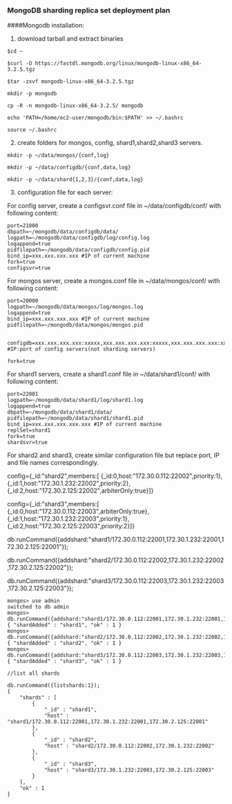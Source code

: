 ### MongoDB sharding replica set deployment plan

####Mongodb installation:
1. download tarball and extract binaries

```
$cd ~  

$curl -O https://fastdl.mongodb.org/linux/mongodb-linux-x86_64-3.2.5.tgz

$tar -zxvf mongodb-linux-x86_64-3.2.5.tgz

mkdir -p mongodb

cp -R -n mongodb-linux-x86_64-3.2.5/ mongodb

echo 'PATH=/home/ec2-user/mongodb/bin:$PATH' >> ~/.bashrc

source ~/.bashrc
```


2. create folders for mongos, config, shard1,shard2,shard3 servers.

```
mkdir -p ~/data/mongos/{conf,log}

mkdir -p ~/data/configdb/{conf,data,log}

mkdir -p ~/data/shard{1,2,3}/{conf,data,log}

```

3. configuration file for each server:

For config server, create a configsvr.conf file in ~/data/configdb/conf/ with following content:
```
port=21000
dbpath=~/mongodb/data/configdb/data/
logpath=~/mongodb/data/configdb/log/config.log
logappend=true
pidfilepath=~/mongodb/data/configdb/config.pid
bind_ip=xxx.xxx.xxx.xxx #IP of current machine
fork=true
configsvr=true

```

For mongos server, create a mongos.conf file in ~/data/mongos/conf/ with following content:
```
port=20000
logpath=~/mongodb/data/mongos/log/mongos.log
logappend=true
bind_ip=xxx.xxx.xxx.xxx #IP of current machine
pidfilepath=~/mongodb/data/mongos/mongos.pid


configdb=xxx.xxx.xxx.xxx:xxxxx,xxx.xxx.xxx.xxx:xxxxx,xxx.xxx.xxx.xxx:xxxxx #IP:port of config servers(not sharding servers)

fork=true
```

For shard1 servers, create a shard1.conf file in ~/data/shard1/conf/ with following content:
```
port=22001
logpath=~/mongodb/data/shard1/log/shard1.log
logappend=true
dbpath=~/mongodb/data/shard1/data/
pidfilepath=~/mongodb/data/shard1/shard1.pid
bind_ip=xxx.xxx.xxx.xxx.xxx #IP of current machine
replSet=shard1
fork=true
shardsvr=true
```
For shard2 and shard3, create similar configuration file but replace port, IP and file names correspondingly. 




config={_id:"shard2",members:[ {_id:0,host:"172.30.0.112:22002",priority:1}, {_id:1,host:"172.30.1.232:22002",priority:2}, {_id:2,host:"172.30.2.125:22002",arbiterOnly:true}]}


config={_id:"shard3",members:[ {_id:0,host:"172.30.0.112:22003",arbiterOnly:true}, {_id:1,host:"172.30.1.232:22003",priority:1}, {_id:2,host:"172.30.2.125:22003",priority:2}]}


db.runCommand({addshard:"shard1/172.30.0.112:22001,172.30.1.232:22001,172.30.2.125:22001"});

db.runCommand({addshard:"shard2/172.30.0.112:22002,172.30.1.232:22002,172.30.2.125:22002"});

db.runCommand({addshard:"shard3/172.30.0.112:22003,172.30.1.232:22003,172.30.2.125:22003"});

```
mongos> use admin
switched to db admin
mongos> db.runCommand({addshard:"shard1/172.30.0.112:22001,172.30.1.232:22001,172.30.2.125:22001"});
{ "shardAdded" : "shard1", "ok" : 1 }
mongos> db.runCommand({addshard:"shard2/172.30.0.112:22002,172.30.1.232:22002,172.30.2.125:22002"});
{ "shardAdded" : "shard2", "ok" : 1 }
mongos> db.runCommand({addshard:"shard3/172.30.0.112:22003,172.30.1.232:22003,172.30.2.125:22003"});
{ "shardAdded" : "shard3", "ok" : 1 }
```
```
//list all shards

db.runCommand({listshards:1});
{
	"shards" : [
		{
			"_id" : "shard1",
			"host" : "shard1/172.30.0.112:22001,172.30.1.232:22001,172.30.2.125:22001"
		},
		{
			"_id" : "shard2",
			"host" : "shard2/172.30.0.112:22002,172.30.1.232:22002"
		},
		{
			"_id" : "shard3",
			"host" : "shard3/172.30.1.232:22003,172.30.2.125:22003"
		}
	],
	"ok" : 1
}
```









